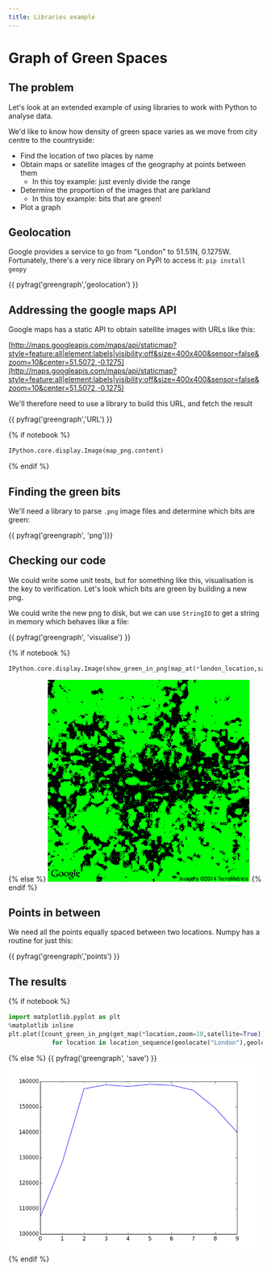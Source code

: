 ```yaml
---
title: Libraries example
---
```


Graph of Green Spaces
=====================

The problem
-----------

Let's look at an extended example of using libraries to work with Python to analyse data.

We'd like to know how density of green space varies as we move from city centre to the countryside:

* Find the location of two places by name
* Obtain maps or satellite images of the geography at points between them
    * In this toy example: just evenly divide the range
* Determine the proportion of the images that are parkland
    * In this toy example: bits that are green!
* Plot a graph

Geolocation
-----------

Google provides a service to go from "London" to 51.51N, 0.1275W. Fortunately, there's a very nice library
on PyPI to access it: `pip install geopy`

{{ pyfrag('greengraph','geolocation') }}

Addressing the google maps API
------------------------------

Google maps has a static API to obtain satellite images with URLs like this:

[http://maps.googleapis.com/maps/api/staticmap?style=feature:all|element:labels|visibility:off&size=400x400&sensor=false&zoom=10&center=51.5072,-0.1275](http://maps.googleapis.com/maps/api/staticmap?style=feature:all|element:labels|visibility:off&size=400x400&sensor=false&zoom=10&center=51.5072,-0.1275)

We'll therefore need to use a library to build this URL, and fetch the result

{{ pyfrag('greengraph','URL') }}

{% if notebook %}
```python
IPython.core.display.Image(map_png.content)
```
{% endif %}

Finding the green bits
----------------------

We'll need a library to parse `.png` image files and determine which bits are green:

{{ pyfrag('greengraph', 'png')}}

Checking our code
-----------------

We could write some unit tests, but for something like this, visualisation is the key to
verification. Let's look which bits are green by building a new png.

We could write the new png to disk, but we can use `StringIO` to get a string in memory which
behaves like a file:

{{ pyfrag('greengraph', 'visualise') }}

{% if notebook %}
```python
IPython.core.display.Image(show_green_in_png(map_at(*london_location,satellite=True)))
```
{% else %}
![The green bits of London](session04/python/green.png)
{% endif %}

Points in between
-----------------

We need all the points equally spaced between two locations.
Numpy has a routine for just this:

{{ pyfrag('greengraph','points') }}

The results
-----------

{% if notebook %}
``` python
import matplotlib.pyplot as plt
%matplotlib inline
plt.plot([count_green_in_png(get_map(*location,zoom=10,satellite=True))
            for location in location_sequence(geolocate("London"),geolocate("Birmingham"),10)])
```
{% else %}
{{ pyfrag('greengraph', 'save') }}
![The density of green space between London and Birmingham](session04/python/greengraph.png)
{% endif %}


